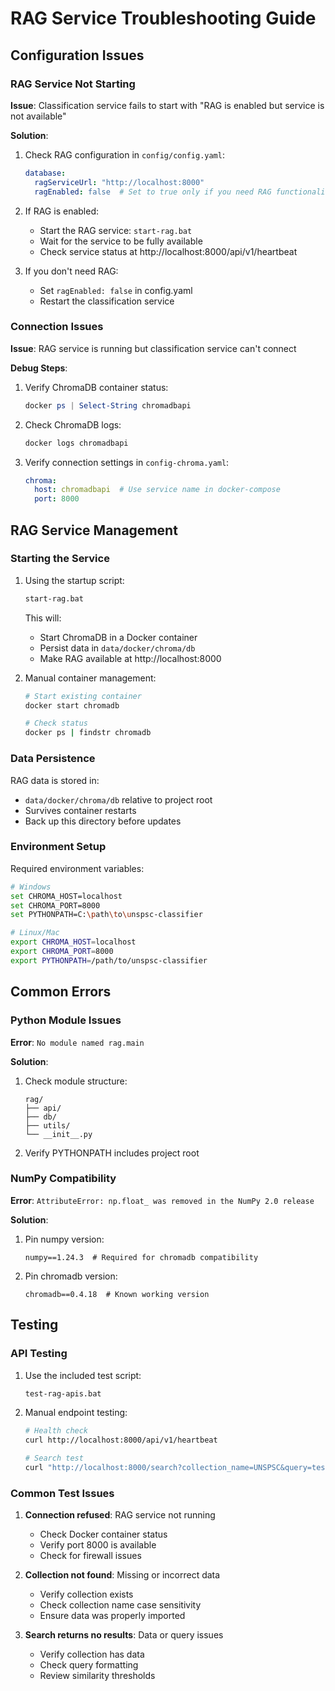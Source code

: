 # RAG Service Troubleshooting Guide

## Configuration Issues

### RAG Service Not Starting

**Issue**: Classification service fails to start with "RAG is enabled but service is not available"

**Solution**:
1. Check RAG configuration in `config/config.yaml`:
   ```yaml
   database:
     ragServiceUrl: "http://localhost:8000"
     ragEnabled: false  # Set to true only if you need RAG functionality
   ```

2. If RAG is enabled:
   - Start the RAG service: `start-rag.bat`
   - Wait for the service to be fully available
   - Check service status at http://localhost:8000/api/v1/heartbeat

3. If you don't need RAG:
   - Set `ragEnabled: false` in config.yaml
   - Restart the classification service

### Connection Issues

**Issue**: RAG service is running but classification service can't connect

**Debug Steps**:
1. Verify ChromaDB container status:
   ```powershell
   docker ps | Select-String chromadbapi
   ```

2. Check ChromaDB logs:
   ```powershell
   docker logs chromadbapi
   ```

3. Verify connection settings in `config-chroma.yaml`:
   ```yaml
   chroma:
     host: chromadbapi  # Use service name in docker-compose
     port: 8000
   ```

## RAG Service Management

### Starting the Service

1. Using the startup script:
   ```bash
   start-rag.bat
   ```
   This will:
   - Start ChromaDB in a Docker container
   - Persist data in `data/docker/chroma/db`
   - Make RAG available at http://localhost:8000

2. Manual container management:
   ```bash
   # Start existing container
   docker start chromadb

   # Check status
   docker ps | findstr chromadb
   ```

### Data Persistence

RAG data is stored in:
- `data/docker/chroma/db` relative to project root
- Survives container restarts
- Back up this directory before updates

### Environment Setup

Required environment variables:
```bash
# Windows
set CHROMA_HOST=localhost
set CHROMA_PORT=8000
set PYTHONPATH=C:\path\to\unspsc-classifier

# Linux/Mac
export CHROMA_HOST=localhost
export CHROMA_PORT=8000
export PYTHONPATH=/path/to/unspsc-classifier
```

## Common Errors

### Python Module Issues

**Error**: `No module named rag.main`

**Solution**:
1. Check module structure:
   ```
   rag/
   ├── api/
   ├── db/
   ├── utils/
   └── __init__.py
   ```

2. Verify PYTHONPATH includes project root

### NumPy Compatibility

**Error**: `AttributeError: np.float_ was removed in the NumPy 2.0 release`

**Solution**:
1. Pin numpy version:
   ```
   numpy==1.24.3  # Required for chromadb compatibility
   ```

2. Pin chromadb version:
   ```
   chromadb==0.4.18  # Known working version
   ```

## Testing

### API Testing

1. Use the included test script:
   ```bash
   test-rag-apis.bat
   ```

2. Manual endpoint testing:
   ```bash
   # Health check
   curl http://localhost:8000/api/v1/heartbeat

   # Search test
   curl "http://localhost:8000/search?collection_name=UNSPSC&query=test&limit=3"
   ```

### Common Test Issues

1. **Connection refused**: RAG service not running
   - Check Docker container status
   - Verify port 8000 is available
   - Check for firewall issues

2. **Collection not found**: Missing or incorrect data
   - Verify collection exists
   - Check collection name case sensitivity
   - Ensure data was properly imported

3. **Search returns no results**: Data or query issues
   - Verify collection has data
   - Check query formatting
   - Review similarity thresholds
